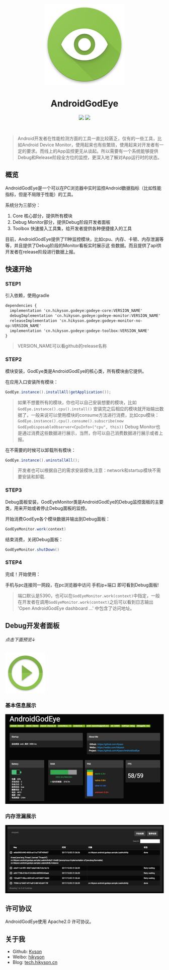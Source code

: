 <p align="center">
  <img src="ART/android_god_eye_logo.png" width="256" height="256" />
</p>

<h1 align="center">AndroidGodEye</h1>
<p align="center">
<a href="https://travis-ci.org/Kyson/AndroidGodEye" target="_blank"><img src="https://travis-ci.org/Kyson/AndroidGodEye.svg?branch=master"></img></a>
<a href="https://jitpack.io/#Kyson/AndroidGodEye" target="_blank"><img src="https://jitpack.io/v/Kyson/AndroidGodEye.svg"></img></a>

</p>
<br />

> Android开发者在性能检测方面的工具一直比较匮乏，仅有的一些工具，比如Android Device Monitor，使用起来也有些繁琐，使用起来对开发者有一定的要求。而线上的App监控更无从谈起。所以需要有一个系统能够提供Debug和Release阶段全方位的监控，更深入地了解对App运行时的状态。

## 概览

AndroidGodEye是一个可以在PC浏览器中实时监控Android数据指标（比如性能指标，但是不局限于性能）的工具。

系统分为三部分：

1. Core 核心部分，提供所有模块
2. Debug Monitor部分，提供Debug阶段开发者面板
3. Toolbox 快速接入工具集，给开发者提供各种便捷接入的工具

目前，AndroidGodEye提供了11种监控模块，比如cpu、内存、卡顿、内存泄漏等等，并且提供了Debug阶段的Monitor看板实时展示这
些数据。而且提供了api供开发者在release阶段进行数据上报。

## 快速开始

### STEP1

引入依赖，使用gradle

```
dependencies {
  implementation 'cn.hikyson.godeye:godeye-core:VERSION_NAME'
  debugImplementation 'cn.hikyson.godeye:godeye-monitor:VERSION_NAME'
  releaseImplementation 'cn.hikyson.godeye:godeye-monitor-no-op:VERSION_NAME'
  implementation 'cn.hikyson.godeye:godeye-toolbox:VERSION_NAME'
}
```

> VERSION_NAME可以看github的release名称

### STEP2

模块安装，GodEye类是AndroidGodEye的核心类，所有模块由它提供。

在应用入口安装所有模块：

```java
GodEye.instance().installAll(getApplication());
```

> 如果不想要所有的模块，你也可以自己安装想要的模块，比如`GodEye.instance().cpu().install()`
> 安装完之后相应的模块就开始输出数据了，一般来说可以使用模块的consume方法进行消费，比如cpu模块：
> `GodEye.instance().cpu().consume().subscribe(new GodEyeDisposableObserver<CpuInfo>("cpu", this))`
> Debug Monitor也是通过消费这些数据进行展示，当然，你可以自己消费数据进行展示或者上报。

在不需要的时候可以卸载所有模块：

```java
GodEye.instance().uninstallAll();
```

> 开发者也可以根据自己的需求安装模块,注意：network和startup模块不需要安装和卸载.

### STEP3

Debug面板安装，GodEyeMonitor类是AndroidGodEye的Debug监控面板的主要类，用来开始或者停止Debug面板的监控。

开始消费GodEye各个模块数据并输出到Debug面板：

```java
GodEyeMonitor.work(context)
```

结束消费，关闭Debug面板：

```java
GodEyeMonitor.shutDown()
```

### STEP4

完成！开始使用：

手机与pc连接同一网段，在pc浏览器中访问 手机ip+端口 即可看到Debug面板!

> 端口默认是5390，也可以在`GodEyeMonitor.work(context)`中指定，一般在开发者在调用`GodEyeMonitor.work(context)`之后可以看到日志输出 'Open AndroidGodEye dashboard ...' 中包含了访问地址。

## Debug开发者面板

###### 点击下面预览↓
<p>
<a href="https://player.youku.com/embed/XMzIwMTgyOTI5Mg==">
<img border="0" src="ART/android_god_eye_play.png" width="128" height="128" />
</a>
</p>

### 基本信息展示

![android_godeye_part1](ART/android_godeye_part1.png)

### 内存泄漏展示

![android_godeye_part5](ART/android_godeye_part5.png)

## 许可协议

AndroidGodEye使用 Apache2.0 许可协议。

## 关于我

- Github: [Kyson](https://github.com/Kyson)
- Weibo: [hikyson](https://weibo.com/hikyson)
- Blog: [tech.hikyson.cn](https://tech.hikyson.cn/)









